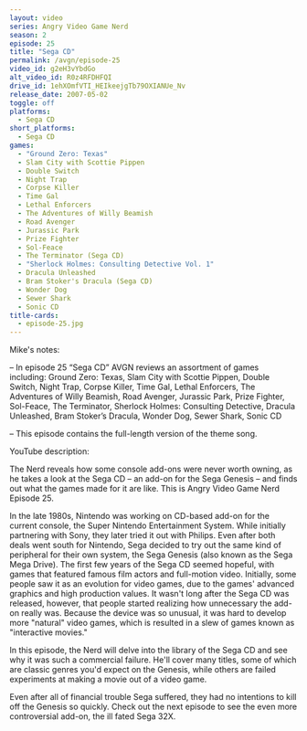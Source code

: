 ```yaml
---
layout: video
series: Angry Video Game Nerd
season: 2
episode: 25
title: "Sega CD"
permalink: /avgn/episode-25
video_id: g2eH3vYbdGo
alt_video_id: R0z4RFDHFQI
drive_id: 1ehXOmfVTI_HEIkeejgTb79OXIANUe_Nv
release_date: 2007-05-02
toggle: off
platforms:
  - Sega CD
short_platforms:
  - Sega CD
games:
  - "Ground Zero: Texas"
  - Slam City with Scottie Pippen
  - Double Switch
  - Night Trap
  - Corpse Killer
  - Time Gal
  - Lethal Enforcers
  - The Adventures of Willy Beamish
  - Road Avenger
  - Jurassic Park
  - Prize Fighter
  - Sol-Feace
  - The Terminator (Sega CD)
  - "Sherlock Holmes: Consulting Detective Vol. 1"
  - Dracula Unleashed
  - Bram Stoker's Dracula (Sega CD)
  - Wonder Dog
  - Sewer Shark
  - Sonic CD
title-cards:
  - episode-25.jpg
---
```


<p class="mikes-notes">Mike's notes:</p>

– In episode 25 “Sega CD” AVGN reviews an assortment of games including: Ground Zero: Texas, Slam City with Scottie Pippen, Double Switch, Night Trap, Corpse Killer, Time Gal, Lethal Enforcers, The Adventures of Willy Beamish, Road Avenger, Jurassic Park, Prize Fighter, Sol-Feace, The Terminator, Sherlock Holmes: Consulting Detective, Dracula Unleashed, Bram Stoker’s Dracula, Wonder Dog, Sewer Shark, Sonic CD

– This episode contains the full-length version of the theme song.

<p class="yt-description">YouTube description:</p>

The Nerd reveals how some console add-ons were never worth owning, as he takes a look at the Sega CD – an add-on for the Sega Genesis – and finds out what the games made for it are like. This is Angry Video Game Nerd Episode 25.

In the late 1980s, Nintendo was working on CD-based add-on for the current console, the Super Nintendo Entertainment System. While initially partnering with Sony, they later tried it out with Philips. Even after both deals went south for Nintendo, Sega decided to try out the same kind of peripheral for their own system, the Sega Genesis (also known as the Sega Mega Drive). The first few years of the Sega CD seemed hopeful, with games that featured famous film actors and full-motion video. Initially, some people saw it as an evolution for video games, due to the games' advanced graphics and high production values. It wasn't long after the Sega CD was released, however, that people started realizing how unnecessary the add-on really was. Because the device was so unusual, it was hard to develop more "natural" video games, which is resulted in a slew of games known as "interactive movies."

In this episode, the Nerd will delve into the library of the Sega CD and see why it was such a commercial failure. He'll cover many titles, some of which are classic genres you'd expect on the Genesis, while others are failed experiments at making a movie out of a video game.

Even after all of financial trouble Sega suffered, they had no intentions to kill off the Genesis so quickly. Check out the next episode to see the even more controversial add-on, the ill fated Sega 32X.